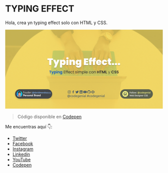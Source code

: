 #  **TYPING EFFECT**

Hola, crea yn typing effect solo con HTML y CSS.

![banner](https://github.com/codegenial/TypeEffect/blob/master/cover/cover.jpg)

> Código disponible en [Codepen](https://codepen.io/codegenial/full/XWRrGmW)

<!-- > Hecha un vistazo a este posts en [Instagram.com/codegenial/isotipo-netflix/css](--) -->

Me encuentras aquí 👇:
- [Twitter](https://twitter.com/codegenial)
- [Facebook](https://facebook.com/codegenial)
- [Instagram](https://instagram.com/codegenial)
- [Linkedin](https://youtube.com/channel/UCpxkVtdfKZk7p3GZUQvkfTA/featured)
- [YouTube](https://youtube.com/codegenial)
- [Codepen](https://codepen.com/codegenial)


